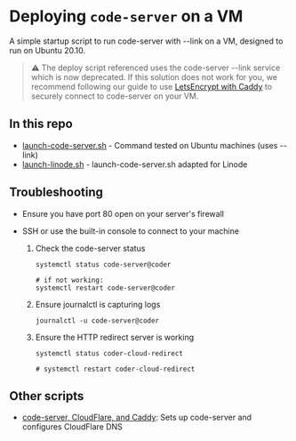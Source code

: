 # Deploying `code-server` on a VM

A simple startup script to run code-server with --link on a VM, designed to run on Ubuntu 20.10.

> ⚠️ The deploy script referenced uses the code-server --link service which is now deprecated. If this solution does not work for you, we recommend following our guide to use [LetsEncrypt with Caddy](https://coder.com/docs/code-server/latest/guide#using-lets-encrypt-with-caddy) to securely connect to code-server on your VM.

## In this repo

- [launch-code-server.sh](./launch-code-server.sh) - Command tested on Ubuntu machines (uses --link)
- [launch-linode.sh](./launch-linode.sh) - launch-code-server.sh adapted for Linode

## Troubleshooting

- Ensure you have port 80 open on your server's firewall

- SSH or use the built-in console to connect to your machine

  1. Check the code-server status

     ```console
     systemctl status code-server@coder

     # if not working:
     systemctl restart code-server@coder
     ```

  1. Ensure journalctl is capturing logs

     ```console
     journalctl -u code-server@coder
     ```

  1. Ensure the HTTP redirect server is working

     ```console
     systemctl status coder-cloud-redirect

     # systemctl restart coder-cloud-redirect
     ```

## Other scripts

- [code-server, CloudFlare, and Caddy](https://github.com/alec-hs/coder-cloudflare-setup): Sets up code-server and configures CloudFlare DNS
